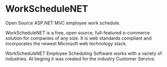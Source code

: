 # WorkScheduleNET
Open Source ASP.NET MVC employee work schedule.

WorkScheduleNET is a free, open source, full-featured e-commerce solution for companies of any size. It is web standards compliant and incorporates the newest Microsoft web technology stack.

WorkScheduleNET Employee Scheduling Software works with a variety of industries. At beginig it was created for the industry Customer Service.
